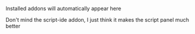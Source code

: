 Installed addons will automatically appear here

Don't mind the script-ide addon, I just think it makes the script panel much better
